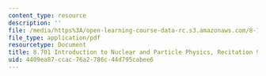 ```yaml
---
content_type: resource
description: ''
file: /media/https%3A/open-learning-course-data-rc.s3.amazonaws.com/8-701-introduction-to-nuclear-and-particle-physics-fall-2020/4409ea87ccac76a2786c44d795cabee6_MIT8_701f20_rec9.pdf
file_type: application/pdf
resourcetype: Document
title: 8.701 Introduction to Nuclear and Particle Physics, Recitation 9
uid: 4409ea87-ccac-76a2-786c-44d795cabee6
---
```

